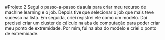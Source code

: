 #Projeto 2
Segui o passo-a-passo da aula para criar meu recurso de machine learning e o job.
Depois tive que selecionar o job que mais teve sucesso na lista.
Em seguida, criei registrei ele como um modelo.
Dai precisei criar um cluster de cálculo na aba de computação para poder criar meu ponto de extremidade.
Por mim, fui na aba do modelo e criei o ponto de extremidade.